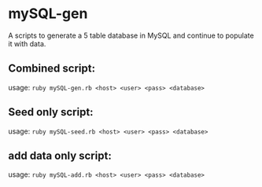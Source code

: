 # mySQL-gen

A scripts to generate a 5 table database in MySQL and continue to populate it with data.


## Combined script:
usage: `ruby mySQL-gen.rb <host> <user> <pass> <database>` 

## Seed only script:
usage: `ruby mySQL-seed.rb <host> <user> <pass> <database>` 

## add data only script:
usage: `ruby mySQL-add.rb <host> <user> <pass> <database>` 


